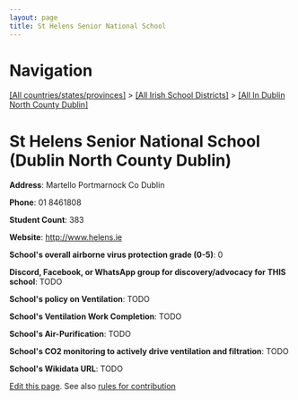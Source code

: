 ```yaml
---
layout: page
title: St Helens Senior National School
---
```

# Navigation

[[All countries/states/provinces]](../../..) > [[All Irish School Districts]](../..) > [[All In Dublin North County Dublin]](..)

# St Helens Senior National School (Dublin North County Dublin)

**Address**: Martello Portmarnock Co Dublin

**Phone**: 01 8461808

**Student Count**: 383

**Website**: <http://www.helens.ie>

**School's overall airborne virus protection grade (0-5)**: 0

**Discord, Facebook, or WhatsApp group for discovery/advocacy for THIS school**: TODO

**School's policy on Ventilation**: TODO

**School's Ventilation Work Completion**: TODO

**School's Air-Purification**: TODO

**School's CO2 monitoring to actively drive ventilation and filtration**: TODO

**School's Wikidata URL**: TODO


[Edit this page](https://github.com/ventilate-schools/Ireland/edit/main/./Dublin_North_County_Dublin/St_Helens_Senior_National_School.md). See also [rules for contribution](../../../contribution-rules/)
